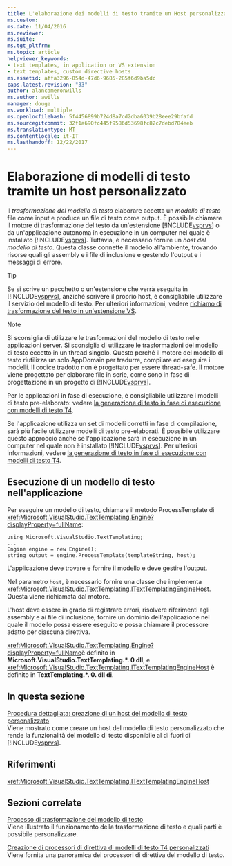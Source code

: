 ```yaml
---
title: L'elaborazione dei modelli di testo tramite un Host personalizzato | Documenti Microsoft
ms.custom: 
ms.date: 11/04/2016
ms.reviewer: 
ms.suite: 
ms.tgt_pltfrm: 
ms.topic: article
helpviewer_keywords:
- text templates, in application or VS extension
- text templates, custom directive hosts
ms.assetid: affa3296-854d-47d6-9685-285f6d9ba5dc
caps.latest.revision: "33"
author: alancameronwills
ms.author: awills
manager: douge
ms.workload: multiple
ms.openlocfilehash: 5f4456899b724d8a7cd2dba6039b28eee29bfafd
ms.sourcegitcommit: 32f1a690fc445f9586d53698fc82c7debd784eeb
ms.translationtype: MT
ms.contentlocale: it-IT
ms.lasthandoff: 12/22/2017
---
```

# <a name="processing-text-templates-by-using-a-custom-host"></a>Elaborazione di modelli di testo tramite un host personalizzato
Il *trasformazione del modello di testo* elaborare accetta un *modello di testo* file come input e produce un file di testo come output. È possibile chiamare il motore di trasformazione del testo da un'estensione [!INCLUDE[vsprvs](../code-quality/includes/vsprvs_md.md)] o da un'applicazione autonoma in esecuzione in un computer nel quale è installato [!INCLUDE[vsprvs](../code-quality/includes/vsprvs_md.md)]. Tuttavia, è necessario fornire un *host del modello di testo*. Questa classe connette il modello all'ambiente, trovando risorse quali gli assembly e i file di inclusione e gestendo l'output e i messaggi di errore.  
  
> [!TIP]
>  Se si scrive un pacchetto o un'estensione che verrà eseguita in [!INCLUDE[vsprvs](../code-quality/includes/vsprvs_md.md)], anziché scrivere il proprio host, è consigliabile utilizzare il servizio del modello di testo. Per ulteriori informazioni, vedere [richiamo di trasformazione del testo in un'estensione VS](../modeling/invoking-text-transformation-in-a-vs-extension.md).  
  
> [!NOTE]
>  Si sconsiglia di utilizzare le trasformazioni del modello di testo nelle applicazioni server. Si sconsiglia di utilizzare le trasformazioni del modello di testo eccetto in un thread singolo. Questo perché il motore del modello di testo riutilizza un solo AppDomain per tradurre, compilare ed eseguire i modelli. Il codice tradotto non è progettato per essere thread-safe. Il motore viene progettato per elaborare file in serie, come sono in fase di progettazione in un progetto di [!INCLUDE[vsprvs](../code-quality/includes/vsprvs_md.md)].  
>   
>  Per le applicazioni in fase di esecuzione, è consigliabile utilizzare i modelli di testo pre-elaborato: vedere [la generazione di testo in fase di esecuzione con modelli di testo T4](../modeling/run-time-text-generation-with-t4-text-templates.md).  
  
 Se l'applicazione utilizza un set di modelli corretti in fase di compilazione, sarà più facile utilizzare modelli di testo pre-elaborati. È possibile utilizzare questo approccio anche se l'applicazione sarà in esecuzione in un computer nel quale non è installato [!INCLUDE[vsprvs](../code-quality/includes/vsprvs_md.md)]. Per ulteriori informazioni, vedere [la generazione di testo in fase di esecuzione con modelli di testo T4](../modeling/run-time-text-generation-with-t4-text-templates.md).  
  
## <a name="executing-a-text-template-in-your-application"></a>Esecuzione di un modello di testo nell'applicazione  
 Per eseguire un modello di testo, chiamare il metodo ProcessTemplate di <xref:Microsoft.VisualStudio.TextTemplating.Engine?displayProperty=fullName>:  
  
```  
using Microsoft.VisualStudio.TextTemplating;  
...  
Engine engine = new Engine();  
string output = engine.ProcessTemplate(templateString, host);  
```  
  
 L'applicazione deve trovare e fornire il modello e deve gestire l'output.  
  
 Nel parametro `host`, è necessario fornire una classe che implementa <xref:Microsoft.VisualStudio.TextTemplating.ITextTemplatingEngineHost>. Questa viene richiamata dal motore.  
  
 L'host deve essere in grado di registrare errori, risolvere riferimenti agli assembly e ai file di inclusione, fornire un dominio dell'applicazione nel quale il modello possa essere eseguito e possa chiamare il processore adatto per ciascuna direttiva.  
  
 <xref:Microsoft.VisualStudio.TextTemplating.Engine?displayProperty=fullName>è definito in **Microsoft.VisualStudio.TextTemplating.\*. 0 dll**, e <xref:Microsoft.VisualStudio.TextTemplating.ITextTemplatingEngineHost> è definito in **TextTemplating.\*. 0. dll di**.  
  
## <a name="in-this-section"></a>In questa sezione  
 [Procedura dettagliata: creazione di un host del modello di testo personalizzato](../modeling/walkthrough-creating-a-custom-text-template-host.md)  
 Viene mostrato come creare un host del modello di testo personalizzato che rende la funzionalità del modello di testo disponibile al di fuori di [!INCLUDE[vsprvs](../code-quality/includes/vsprvs_md.md)].  
  
## <a name="reference"></a>Riferimenti  
 <xref:Microsoft.VisualStudio.TextTemplating.ITextTemplatingEngineHost>  
  
## <a name="related-sections"></a>Sezioni correlate  
 [Processo di trasformazione del modello di testo](../modeling/the-text-template-transformation-process.md)  
 Viene illustrato il funzionamento della trasformazione di testo e quali parti è possibile personalizzare.  
  
 [Creazione di processori di direttiva di modelli di testo T4 personalizzati](../modeling/creating-custom-t4-text-template-directive-processors.md)  
 Viene fornita una panoramica dei processori di direttiva del modello di testo.